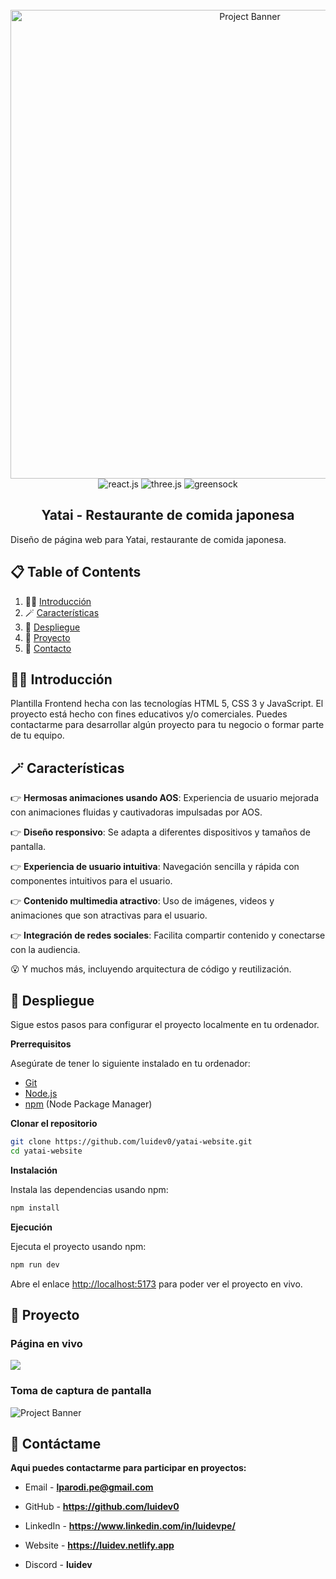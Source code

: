 <div align="center">
  <br />
    <a href="https://yataipe.netlify.app" target="_blank">
      <img src="https://i.postimg.cc/fTwLhwvX/luidev-sushi-website-001.png" alt="Project Banner" width="750px" height="auto" >
    </a>
  <br />
  
  <div>
    <img src="https://img.shields.io/badge/HTML-orange?style=for-the-badge&logo=html5&logoColor=white&color=%23252525" alt="react.js" />
    <img src="https://img.shields.io/badge/JavaScript-black?style=for-the-badge&logo=javascript&logoColor=white&color=%23252525" alt="three.js" />
    <img src="https://img.shields.io/badge/CSS-black?style=for-the-badge&logo=css3&logoColor=white&color=%23252525" alt="greensock" />    
  </div>

  <h2 align="center">Yatai - Restaurante de comida japonesa</h2>

   <div align="left">      
     Diseño de página web para Yatai, restaurante de comida japonesa.
   </div>
</div>

## 📋 <a name="table">Table of Contents</a>

1. 🧙‍♂️ [Introducción](#introduction)
2. 🪄 [Características](#features)
3. 📯 [Despliegue](#quick-start)
4. 💎 [Proyecto](#project)
5. 📜 [Contacto](#contact)

## <a name="introduction">🧙‍♂️ Introducción</a>

Plantilla Frontend hecha con las tecnologías HTML 5, CSS 3 y JavaScript. El proyecto está hecho con fines educativos y/o comerciales. Puedes contactarme para desarrollar algún proyecto para tu negocio o formar parte de tu equipo.

## <a name="features">🪄 Características</a>

👉 **Hermosas animaciones usando AOS**: Experiencia de usuario mejorada con animaciones fluidas y cautivadoras impulsadas por AOS.

👉 **Diseño responsivo**: Se adapta a diferentes dispositivos y tamaños de pantalla.

👉 **Experiencia de usuario intuitiva**: Navegación sencilla y rápida con componentes intuitivos para el usuario.

👉 **Contenido multimedia atractivo**: Uso de imágenes, videos y animaciones que son atractivas para el usuario.

👉 **Integración de redes sociales**: Facilita compartir contenido y conectarse con la audiencia.

😮 Y muchos más, incluyendo arquitectura de código y reutilización.

## <a name="quick-start">📯 Despliegue</a>

Sigue estos pasos para configurar el proyecto localmente en tu ordenador.

**Prerrequisitos**

Asegúrate de tener lo siguiente instalado en tu ordenador:

- [Git](https://git-scm.com/)
- [Node.js](https://nodejs.org/en)
- [npm](https://www.npmjs.com/) (Node Package Manager)

**Clonar el repositorio**

```bash
git clone https://github.com/luidev0/yatai-website.git
cd yatai-website
```

**Instalación**

Instala las dependencias usando npm:

```bash
npm install
```

**Ejecución**

Ejecuta el proyecto usando npm:

```bash
npm run dev
```

Abre el enlace [http://localhost:5173](http://localhost:5173) para poder ver el proyecto en vivo.

## <a name="project">💎 Proyecto</a>

### Página en vivo

<a href="https://yataipe.netlify.app" target="_blank"><img src="https://img.shields.io/badge/Yatai-black?style=for-the-badge&logo=devdotto&logoColor=white&color=%23252525&link=https%3A%2F%2Fyataipe.netlify.app%2F" /></a>

### Toma de captura de pantalla

<img src="https://i.postimg.cc/fTwLhwvX/luidev-sushi-website-001.png" alt="Project Banner">

## <a name="contact">📜 Contáctame</a>

**Aqui puedes contactarme para participar en proyectos:**

- Email - **lparodi.pe@gmail.com**

- GitHub - **https://github.com/luidev0**

- LinkedIn - **https://www.linkedin.com/in/luidevpe/**

- Website - **https://luidev.netlify.app**

- Discord - **luidev**
